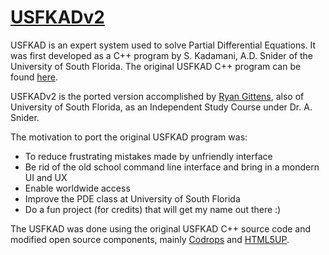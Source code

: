 # [USFKADv2](http://eng.usf.edu/USFKAD)
USFKAD is an expert system used to solve Partial Differential Equations. It was first developed as a C++ program by S. Kadamani, A.D. Snider of the University of South Florida. The original USFKAD C++ program can be found [here](http://ee.eng.usf.edu/people/snider2.html). 

USFKADv2 is the ported version accomplished by [Ryan Gittens](http://ryangittens.com), also of University of South Florida, as an Independent Study Course under Dr. A. Snider. 

The motivation to port the original USFKAD program was:

- To reduce frustrating mistakes made by unfriendly interface
- Be rid of the old school command line interface and bring in a mondern UI and UX
- Enable worldwide access
- Improve the PDE class at University of South Florida
- Do a fun project (for credits) that will get my name out there :)

The USFKAD was done using the original USFKAD C++ source code and modified open source components, mainly [Codrops](http://tympanus.net/codrops/) and [HTML5UP](https://html5up.net/).
